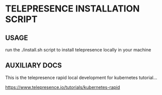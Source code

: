 # TELEPRESENCE INSTALLATION SCRIPT

## USAGE
run the ./install.sh script to install telepresence locally in your machine

## AUXILIARY DOCS

This is the telepresence rapid local development for kubernetes tutorial... 

https://www.telepresence.io/tutorials/kubernetes-rapid
